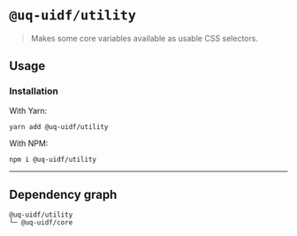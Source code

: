 # `@uq-uidf/utility`

> Makes some core variables available as usable CSS selectors.

## Usage

### Installation

With Yarn:
```shell
yarn add @uq-uidf/utility
```

With NPM:
```shell
npm i @uq-uidf/utility
```

---

## Dependency graph

```shell
@uq-uidf/utility
└─ @uq-uidf/core
```
